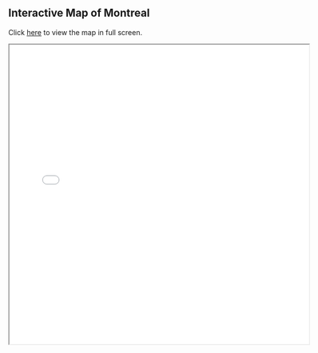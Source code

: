 ## Interactive Map of Montreal

Click [here](test_map.html) to view the map in full screen.

<iframe src="test_map.html" height="600" width="600"></iframe>

